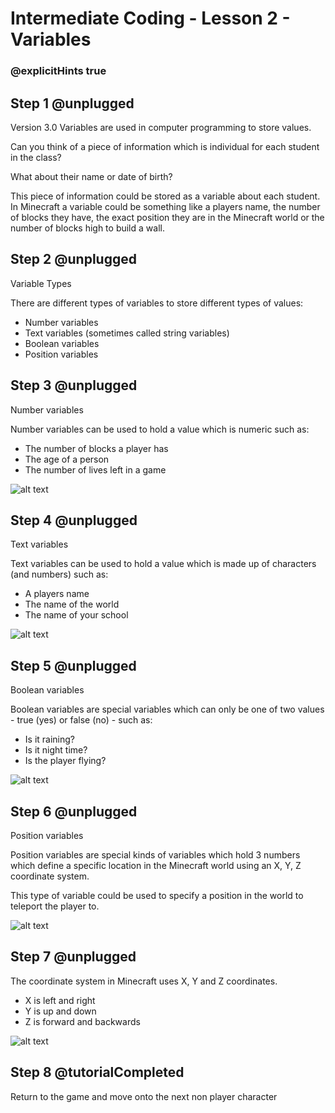 # Intermediate Coding - Lesson 2 - Variables
### @explicitHints true

## Step 1 @unplugged
Version 3.0
Variables are used in computer programming to store values.

Can you think of a piece of information which is individual for each student in the class?

What about their name or date of birth?

This piece of information could be stored as a variable about each student. 
In Minecraft a variable could be something like a players name, the number of blocks they have, the exact position they are in the Minecraft world or the number of blocks high to build a wall.

## Step 2 @unplugged
Variable Types

There are different types of variables to store different types of values:

- Number variables
- Text variables (sometimes called string variables)
- Boolean variables
- Position variables

## Step 3 @unplugged
Number variables

Number variables can be used to hold a value which is numeric such as:

- The number of blocks a player has
- The age of a person
- The number of lives left in a game

![alt text](https://intermediatev3.codingcredentials.com/Lesson2/2/images/1%20-%20Lesson2IntroNumberVariables.png?raw=true "Number Variables")

## Step 4 @unplugged
Text variables

Text variables can be used to hold a value which is made up of characters (and numbers) such as:

- A players name
- The name of the world
- The name of your school

![alt text](https://intermediatev3.codingcredentials.com/Lesson2/2/images/2%20-%20Lesson2IntroTextVariables.png?raw=true "Text Variables")

## Step 5 @unplugged
Boolean variables

Boolean variables are special variables which can only be one of two values - true (yes) or false (no) - such as:

- Is it raining?
- Is it night time?
- Is the player flying?

![alt text](https://intermediatev3.codingcredentials.com/Lesson2/2/images/3%20-%20Lesson2IntroBooleanVariables.png?raw=true "Boolean Variables")

## Step 6 @unplugged
Position variables

Position variables are special kinds of variables which hold 3 numbers which define a specific location in the Minecraft world using an X, Y, Z coordinate system. 

This type of variable could be used to specify a position in the world to teleport the player to.

![alt text](https://intermediatev3.codingcredentials.com/Lesson2/2/images/4%20-%20Lesson2IntroPositionVariables.png?raw=true "Position Variables")

## Step 7 @unplugged
The coordinate system in Minecraft uses X, Y and Z coordinates.

- X is left and right
- Y is up and down
- Z is forward and backwards 

![alt text](https://intermediatev3.codingcredentials.com/Lesson2/2/images/5%20-%20Lesson2IntroCoordinates.jpg?raw=true "X Y Z Coordinates")

## Step 8 @tutorialCompleted
Return to the game and move onto the next non player character